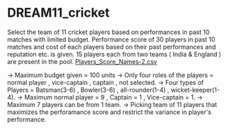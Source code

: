 # DREAM11_cricket
Select the team of 11 cricket players based on performances in past 10 matches with limited budget.
Performance score of 30 players in past 10 matches and cost of each players based on their past performances and reputation etc. is given.
15 players each from two teams ( India & England ) are present in the pool.
[Players_Score_Names-2.csv](https://github.com/vrn-dby/DREAM11_cricket/files/11623216/Players_Score_Names-2.csv)


-> Maximum budget given = 100 units
-> Only four roles of the players = normal player , vice-captain , captain , not selected.
-> Four types of Players = Batsman(3-6) , Bowler(3-6) , all-rounder(1-4) , wicket-keeper(1-4).
-> Maximum normal player = 9 , Captain = 1 , Vice-captain = 1.
-> Maximum 7 players can be from 1 team.
-> Picking team of 11 players that maximizes the perforamance score and restrict the variance in player's performance.

